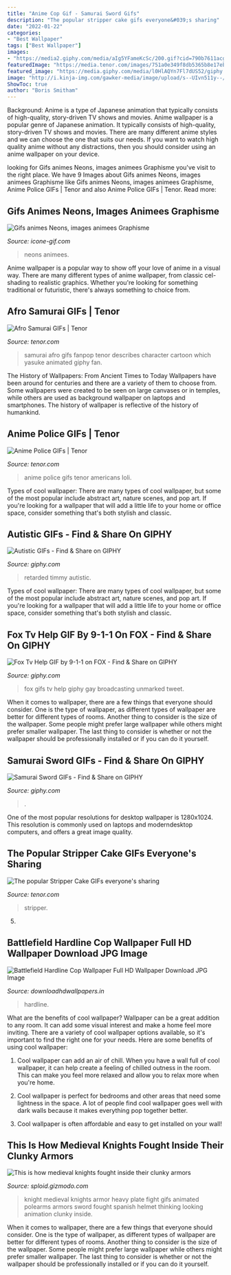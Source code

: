 ```yaml
---
title: "Anime Cop Gif - Samurai Sword Gifs"
description: "The popular stripper cake gifs everyone&#039;s sharing"
date: "2022-01-22"
categories:
- "Best Wallpaper"
tags: ["Best Wallpaper"]
images:
- "https://media2.giphy.com/media/aIg5YFameKcSc/200.gif?cid=790b7611acgdlomiphakpa7hw41pmejadgox6bh2058lf4lo&amp;rid=200.gif&amp;ct=g"
featuredImage: "https://media.tenor.com/images/751a0e349f8db5365b8e17ebd5fa380c/tenor.gif"
featured_image: "https://media.giphy.com/media/l0HlAQYn7Fl7dUS52/giphy.gif"
image: "http://i.kinja-img.com/gawker-media/image/upload/s--UIvn511y--/zn1hfatdktsztpfnbsnl.gif"
ShowToc: true
author: "Boris Smitham"
---
```



Background: Anime is a type of Japanese animation that typically consists of high-quality, story-driven TV shows and movies.
Anime wallpaper is a popular genre of Japanese animation. It typically consists of high-quality, story-driven TV shows and movies. There are many different anime styles and we can choose the one that suits our needs. If you want to watch high quality anime without any distractions, then you should consider using an anime wallpaper on your device.

	

		
looking for Gifs animes Neons, images animees Graphisme you've visit to the right place. We have 9 Images about Gifs animes Neons, images animees Graphisme like Gifs animes Neons, images animees Graphisme, Anime Police GIFs | Tenor and also Anime Police GIFs | Tenor. Read more:
		
    
## Gifs Animes Neons, Images Animees Graphisme

<img loading=lazy src="http://www.icone-gif.com/gif/graphisme/neons/neon049.gif" onerror="this.onerror=null;this.src='https://tse2.mm.bing.net/th?id=OIP.pnpUs_P5ddcawVwGu0P5dAHaHa&amp;pid=15.1';" alt="Gifs animes Neons, images animees Graphisme">

_Source: icone-gif.com_

>neons animees. 

	

Anime wallpaper is a popular way to show off your love of anime in a visual way. There are many different types of anime wallpaper, from classic cel-shading to realistic graphics. Whether you're looking for something traditional or futuristic, there's always something to choice from.

    
## Afro Samurai GIFs | Tenor

<img loading=lazy src="https://media.tenor.com/images/751a0e349f8db5365b8e17ebd5fa380c/tenor.gif" onerror="this.onerror=null;this.src='https://tse1.mm.bing.net/th?id=OIP.dRoONJ-NtTZbjhfr1fo4DAAAAA&amp;pid=15.1';" alt="Afro Samurai GIFs | Tenor">

_Source: tenor.com_

>samurai afro gifs fanpop tenor describes character cartoon which yasuke animated giphy fan. 

	

The History of Wallpapers: From Ancient Times to Today
Wallpapers have been around for centuries and there are a variety of them to choose from. Some wallpapers were created to be seen on large canvases or in temples, while others are used as background wallpaper on laptops and smartphones. The history of wallpaper is reflective of the history of humankind.

    
## Anime Police GIFs | Tenor

<img loading=lazy src="https://media.tenor.com/images/3bf13cf0e8d91973fc5374b4987d6492/tenor.gif" onerror="this.onerror=null;this.src='https://tse3.mm.bing.net/th?id=OIP.O_E88OjZGXP8U3S0mH1kkgAAAA&amp;pid=15.1';" alt="Anime Police GIFs | Tenor">

_Source: tenor.com_

>anime police gifs tenor americans loli. 

	

Types of cool wallpaper:
There are many types of cool wallpaper, but some of the most popular include abstract art, nature scenes, and pop art. If you're looking for a wallpaper that will add a little life to your home or office space, consider something that's both stylish and classic.

    
## Autistic GIFs - Find &amp; Share On GIPHY

<img loading=lazy src="https://media.giphy.com/media/l0HlAQYn7Fl7dUS52/giphy.gif" onerror="this.onerror=null;this.src='https://tse2.mm.bing.net/th?id=OIP.plKwbVuZg4445iXD9AebRgAAAA&amp;pid=15.1';" alt="Autistic GIFs - Find &amp; Share on GIPHY">

_Source: giphy.com_

>retarded timmy autistic. 

	

Types of cool wallpaper:
There are many types of cool wallpaper, but some of the most popular include abstract art, nature scenes, and pop art. If you're looking for a wallpaper that will add a little life to your home or office space, consider something that's both stylish and classic.

    
## Fox Tv Help GIF By 9-1-1 On FOX - Find &amp; Share On GIPHY

<img loading=lazy src="https://media.giphy.com/media/l4pTdvQhGedNxG4JG/giphy.gif" onerror="this.onerror=null;this.src='https://tse2.mm.bing.net/th?id=OIP.h1FHRnjbRDUMOPMr8yqotQHaEK&amp;pid=15.1';" alt="Fox Tv Help GIF by 9-1-1 on FOX - Find &amp; Share on GIPHY">

_Source: giphy.com_

>fox gifs tv help giphy gay broadcasting unmarked tweet. 

	

When it comes to wallpaper, there are a few things that everyone should consider. One is the type of wallpaper, as different types of wallpaper are better for different types of rooms. Another thing to consider is the size of the wallpaper. Some people might prefer large wallpaper while others might prefer smaller wallpaper. The last thing to consider is whether or not the wallpaper should be professionally installed or if you can do it yourself.

    
## Samurai Sword GIFs - Find &amp; Share On GIPHY

<img loading=lazy src="https://media2.giphy.com/media/aIg5YFameKcSc/200.gif?cid=790b7611acgdlomiphakpa7hw41pmejadgox6bh2058lf4lo&amp;rid=200.gif&amp;ct=g" onerror="this.onerror=null;this.src='https://tse2.mm.bing.net/th?id=OIP.fbzNk2wrm3F2hP3G2Bq5zgAAAA&amp;pid=15.1';" alt="Samurai Sword GIFs - Find &amp; Share on GIPHY">

_Source: giphy.com_

>. 

	

One of the most popular resolutions for desktop wallpaper is 1280x1024. This resolution is commonly used on laptops and moderndesktop computers, and offers a great image quality.

    
## The Popular Stripper Cake GIFs Everyone&#039;s Sharing

<img loading=lazy src="https://media.tenor.com/images/43ee3812acd710248f0b0172a904638b/tenor.gif" onerror="this.onerror=null;this.src='https://tse3.mm.bing.net/th?id=OIP.Q-44EqzXECSPCwFyqQRjiwAAAA&amp;pid=15.1';" alt="The popular Stripper Cake GIFs everyone&#039;s sharing">

_Source: tenor.com_

>stripper. 

	

5.

    
## Battlefield Hardline Cop Wallpaper Full HD Wallpaper Download JPG Image

<img loading=lazy src="https://downloadhdwallpapers.in/wp-content/uploads/2018/05/Battlefield-Hardline-Cop-Wallpaper-Full-HD-Wallpaper-Download.jpg" onerror="this.onerror=null;this.src='https://tse3.mm.bing.net/th?id=OIP.6Zj86BmMY9QtqdG8PvaDegHaEK&amp;pid=15.1';" alt="Battlefield Hardline Cop Wallpaper Full HD Wallpaper Download JPG Image">

_Source: downloadhdwallpapers.in_

>hardline. 

	

What are the benefits of cool wallpaper?
Wallpaper can be a great addition to any room. It can add some visual interest and make a home feel more inviting. There are a variety of cool wallpaper options available, so it's important to find the right one for your needs. Here are some benefits of using cool wallpaper: 
1. Cool wallpaper can add an air of chill. When you have a wall full of cool wallpaper, it can help create a feeling of chilled outness in the room. This can make you feel more relaxed and allow you to relax more when you're home. 

2. Cool wallpaper is perfect for bedrooms and other areas that need some lightness in the space. A lot of people find cool wallpaper goes well with dark walls because it makes everything pop together better. 

3. Cool wallpaper is often affordable and easy to get installed on your wall!

    
## This Is How Medieval Knights Fought Inside Their Clunky Armors

<img loading=lazy src="http://i.kinja-img.com/gawker-media/image/upload/s--UIvn511y--/zn1hfatdktsztpfnbsnl.gif" onerror="this.onerror=null;this.src='https://tse4.mm.bing.net/th?id=OIP.tDxEyo5ajYqF-qvMywz5KQHaDW&amp;pid=15.1';" alt="This is how medieval knights fought inside their clunky armors">

_Source: sploid.gizmodo.com_

>knight medieval knights armor heavy plate fight gifs animated polearms armors sword fought spanish helmet thinking looking animation clunky inside. 

	

When it comes to wallpaper, there are a few things that everyone should consider. One is the type of wallpaper, as different types of wallpaper are better for different types of rooms. Another thing to consider is the size of the wallpaper. Some people might prefer large wallpaper while others might prefer smaller wallpaper. The last thing to consider is whether or not the wallpaper should be professionally installed or if you can do it yourself.

